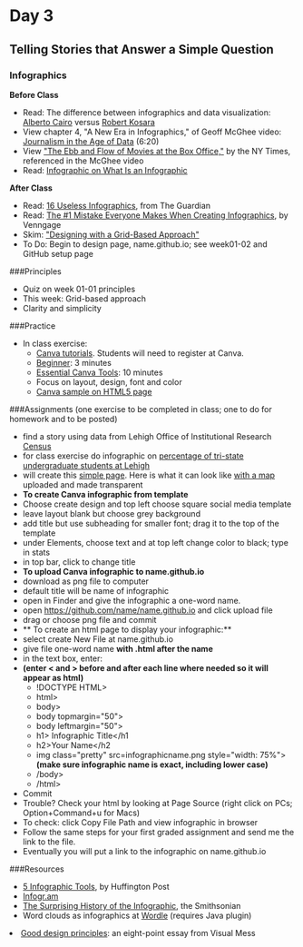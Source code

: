 # Day 3 

## Telling Stories that Answer a Simple Question

### Infographics

**Before Class**

- Read: The difference between infographics and data visualization: [Alberto Cairo](http://www.thefunctionalart.com/2014/03/infographics-to-reveal-visualizations.html) versus [Robert Kosara](https://eagereyes.org/blog/2010/the-difference-between-infographics-and-visualization)
- View chapter 4, "A New Era in Infographics," of Geoff McGhee video: [Journalism in the Age of Data](http://datajournalism.stanford.edu/) (6:20)
- View ["The Ebb and Flow of Movies at the Box Office,"](http://www.nytimes.com/interactive/2008/02/23/movies/20080223_REVENUE_GRAPHIC.html?_r=0) by the NY Times, referenced in the McGhee video
- Read: [Infographic on What Is an Infographic](https://www.customermagnetism.com/infographics/what-is-an-infographic/)

**After Class**

- Read: [16 Useless Infographics](http://www.theguardian.com/news/datablog/gallery/2013/aug/01/16-useless-infographics), from The Guardian
- Read: [The #1 Mistake Everyone Makes When Creating Infographics](https://venngage.com/blog/the-1-mistake-everyone-makes-when-creating-infographics/), by Venngage
- Skim: ["Designing with a Grid-Based Approach"](https://www.smashingmagazine.com/2007/04/designing-with-grid-based-approach/)
- To Do: Begin to design page, name.github.io; see week01-02 and GitHub setup page


###Principles

- Quiz on week 01-01 principles
- This week: Grid-based approach
- Clarity and simplicity

###Practice

- In class exercise:
  - [Canva tutorials](https://designschool.canva.com/tutorials/). Students will need to register at Canva. 
  - [Beginner](https://www.canva.com/design/DABt7NIMOCI/XaP1zkyMrDH-rlB7LvuB3g/edit): 3 minutes
  - [Essential Canva Tools](https://www.canva.com/design/DABruYYnUZk/KmFa2-jSqTcKj5zUT-s9Cw/edit): 10 minutes
  - Focus on layout, design, font and color
  - [Canva sample on HTML5 page](http://jacklule.github.io/pages/canva.html)

###Assignments (one exercise to be completed in class; one to do for homework and to be posted)
- find a story using data from Lehigh Office of Institutional Research [Census](http://www.lehigh.edu/~oir/census.html)
- for class exercise do infographic on [percentage of tri-state undergraduate students at Lehigh](http://www.lehigh.edu/~oir/profiles/profile.htm)
- will create this [simple page](http://jacklule.github.io/pages/canvanortheast.html). Here is what it can look like [with a map](http://jacklule.github.io/pages/northeast.html) uploaded and made transparent
- **To create Canva infographic from template** 
-   Choose create design and top left choose square social media template
-   leave layout blank but choose grey background
-   add title but use subheading for smaller font; drag it to the top of the template
-   under Elements, choose text and at top left change color to black; type in stats
-   in top bar, click to change title
- **To upload Canva infographic to name.github.io**
- download as png file to computer
- default title will be name of infographic
- open in Finder and give the infographic a one-word name.
- open https://github.com/name/name.github.io and click upload file
- drag or choose png file and commit
- ** To create an html page to display your infographic:**
- select create New File at name.github.io
- give file one-word name **with .html after the name**
- in the text box, enter:
- **(enter < and > before and after each line where needed so it will appear as html)**
  - !DOCTYPE HTML>
  - html>
  - body>
  - body topmargin="50">
  - body leftmargin="50">
  - h1> Infographic Title</h1
  - h2>Your Name</h2
  - img class="pretty" src=infographicname.png style="width: 75%"> **(make sure infographic name is exact, including lower case)**
  - /body>
  - /html>
- Commit
- Trouble? Check your html by looking at Page Source (right click on PCs; Option+Command+u for Macs)
- To check: click Copy File Path and view infographic in browser
- Follow the same steps for your first graded assignment and send me the link to the file.
- Eventually you will put a link to the infographic on name.github.io

###Resources
- [5 Infographic Tools](http://www.huffingtonpost.com/randy-krum/5-great-online-tools-for-_b_5964874.html), by Huffington Post
- [Infogr.am](https://infogr.am)
- [The Surprising History of the Infographic](http://www.smithsonianmag.com/history/surprising-history-infographic-180959563/?no-ist), the Smithsonian
- Word clouds as infographics at [Wordle](http://www.wordle.net/create) (requires Java plugin)
<li><a href="http://www.visualmess.com">Good design principles</a>: an eight-point essay from Visual Mess</li>
